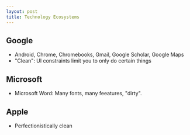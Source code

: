 ```yaml
---
layout: post
title: Technology Ecosystems
---
```


## Google

- Android, Chrome, Chromebooks, Gmail, Google Scholar, Google Maps
- "Clean": UI constraints limit you to only do certain things

## Microsoft

- Microsoft Word: Many fonts, many feeatures, "dirty".

## Apple

- Perfectionistically clean
